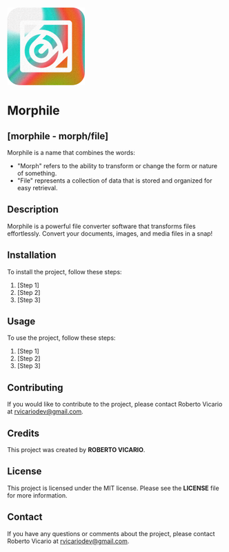 ![icon](/assets/favicon/apple-touch-icon.png)

# Morphile

## [morphile - morph/file]

Morphile is a name that combines the words:
- "Morph" refers to the ability to transform or change the form or nature of something.
- "File" represents a collection of data that is stored and organized for easy retrieval.

## Description

Morphile is a powerful file converter software that transforms files effortlessly. Convert your documents, images, and media files in a snap!

## Installation

To install the project, follow these steps:
1. [Step 1]
2. [Step 2]
3. [Step 3]

## Usage

To use the project, follow these steps:
1. [Step 1]
2. [Step 2]
3. [Step 3]

## Contributing

If you would like to contribute to the project, please contact Roberto Vicario at <u>[rvicariodev@gmail.com](mailto:rvicariodev@gmail.com)</u>.

## Credits

This project was created by **ROBERTO VICARIO**.

## License
This project is licensed under the MIT license. Please see the **LICENSE** file for more information.

## Contact

If you have any questions or comments about the project, please contact Roberto Vicario at <u>[rvicariodev@gmail.com](mailto:rvicariodev@gmail.com)</u>.
